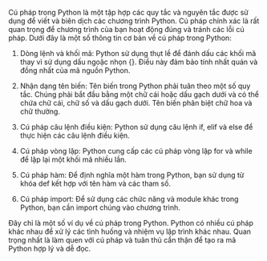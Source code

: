 Cú pháp trong Python là một tập hợp các quy tắc và nguyên tắc được sử dụng để viết và biên dịch các chương trình Python. Cú pháp chính xác là rất quan trọng để chương trình của bạn hoạt động đúng và tránh các lỗi cú pháp. Dưới đây là một số thông tin cơ bản về cú pháp trong Python: <br/>

1. Dòng lệnh và khối mã: Python sử dụng thụt lề để đánh dấu các khối mã thay vì sử dụng dấu ngoặc nhọn {}. Điều này đảm bảo tính nhất quán và đồng nhất của mã nguồn Python. <br/>


2. Nhận dạng tên biến: Tên biến trong Python phải tuân theo một số quy tắc. Chúng phải bắt đầu bằng một chữ cái hoặc dấu gạch dưới và có thể chứa chữ cái, chữ số và dấu gạch dưới. Tên biến phân biệt chữ hoa và chữ thường. <br/>


3. Cú pháp câu lệnh điều kiện: Python sử dụng câu lệnh if, elif và else để thực hiện các câu lệnh điều kiện. <br/>


4. Cú pháp vòng lặp: Python cung cấp các cú pháp vòng lặp for và while để lặp lại một khối mã nhiều lần. <br/>

5. Cú pháp hàm: Để định nghĩa một hàm trong Python, bạn sử dụng từ khóa def kết hợp với tên hàm và các tham số. <br/>


6. Cú pháp import: Để sử dụng các chức năng và module khác trong Python, bạn cần import chúng vào chương trình. <br/>

Đây chỉ là một số ví dụ về cú pháp trong Python. Python có nhiều cú pháp khác nhau để xử lý các tình huống và nhiệm vụ lập trình khác nhau. Quan trọng nhất là làm quen với cú pháp và tuân thủ cẩn thận để tạo ra mã Python hợp lý và dễ đọc.<br/>